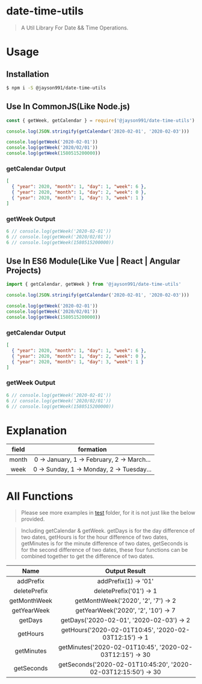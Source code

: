 # date-time-utils

> A Util Library For Date && Time Operations.

# Usage

## Installation

```bash
$ npm i -S @jayson991/date-time-utils
```

## Use In CommonJS(Like Node.js)

```javascript
const { getWeek, getCalendar } = require('@jayson991/date-time-utils')

console.log(JSON.stringify(getCalendar('2020-02-01', '2020-02-03')))

console.log(getWeek('2020-02-01'))
console.log(getWeek('2020/02/01'))
console.log(getWeek(1580515200000))
```

### getCalendar Output

```json
[
  { "year": 2020, "month": 1, "day": 1, "week": 6 },
  { "year": 2020, "month": 1, "day": 2, "week": 0 },
  { "year": 2020, "month": 1, "day": 3, "week": 1 }
]
```

### getWeek Output

```javascript
6 // console.log(getWeek('2020-02-01'))
6 // console.log(getWeek('2020/02/01'))
6 // console.log(getWeek(1580515200000))
```

## Use In ES6 Module(Like Vue | React | Angular Projects)

```javascript
import { getCalendar, getWeek } from '@jayson991/date-time-utils'

console.log(JSON.stringify(getCalendar('2020-02-01', '2020-02-03')))

console.log(getWeek('2020-02-01'))
console.log(getWeek('2020/02/01'))
console.log(getWeek(1580515200000))
```

### getCalendar Output

```json
[
  { "year": 2020, "month": 1, "day": 1, "week": 6 },
  { "year": 2020, "month": 1, "day": 2, "week": 0 },
  { "year": 2020, "month": 1, "day": 3, "week": 1 }
]
```

### getWeek Output

```javascript
6 // console.log(getWeek('2020-02-01'))
6 // console.log(getWeek('2020/02/01'))
6 // console.log(getWeek(1580515200000))
```

# Explanation

| field |                 formation                  |
| :---: | :----------------------------------------: |
| month | 0 -> January, 1 -> February, 2 -> March... |
| week  | 0 -> Sunday, 1 -> Monday, 2 -> Tuesday...  |

# All Functions

> Please see more examples in [test](https://github.com/jaysonwu991/date-time-utils/blob/main/src/index.test.ts) folder, for it is not just like the below provided.

> Including getCalendar & getWeek. getDays is for the day difference of two dates, getHours is for the hour difference of two dates, getMinutes is for the minute difference of two dates, getSeconds is for the second difference of two dates, these four functions can be combined together to get the difference of two dates.

|     Name     |                         Output Result                          |
| :----------: | :------------------------------------------------------------: |
|  addPrefix   |                      addPrefix(1) -> '01'                      |
| deletePrefix |                    deletePrefix('01') -> 1                     |
| getMonthWeek |              getMonthWeek('2020', '2', '7') -> 2               |
| getYearWeek  |              getYearWeek('2020', '2', '10') -> 7               |
|   getDays    |            getDays('2020-02-01', '2020-02-03') -> 2            |
|   getHours   |     getHours('2020-02-01T10:45', '2020-02-03T12:15') -> 1      |
|  getMinutes  |    getMinutes('2020-02-01T10:45', '2020-02-03T12:15') -> 30    |
|  getSeconds  | getSeconds('2020-02-01T10:45:20', '2020-02-03T12:15:50') -> 30 |
